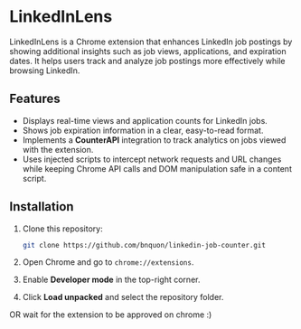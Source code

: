 # LinkedInLens

LinkedInLens is a Chrome extension that enhances LinkedIn job postings by showing additional insights such as job views, applications, and expiration dates. It helps users track and analyze job postings more effectively while browsing LinkedIn.

## Features

- Displays real-time views and application counts for LinkedIn jobs.
- Shows job expiration information in a clear, easy-to-read format.
- Implements a **CounterAPI** integration to track analytics on jobs viewed with the extension.
- Uses injected scripts to intercept network requests and URL changes while keeping Chrome API calls and DOM manipulation safe in a content script.

## Installation

1. Clone this repository:

   ```bash
   git clone https://github.com/bnquon/linkedin-job-counter.git

3. Open Chrome and go to `chrome://extensions`.
4. Enable **Developer mode** in the top-right corner.
5. Click **Load unpacked** and select the repository folder.

OR wait for the extension to be approved on chrome :)
